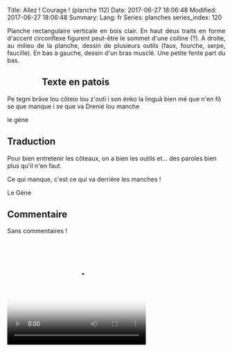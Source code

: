 Title: Allez ! Courage ! (planche 112)
Date: 2017-06-27 18:06:48
Modified: 2017-06-27 18:06:48
Summary: 
Lang: fr
Series: planches
series_index: 120

<p style="text-align:justify;">Planche rectangulaire verticale en bois
clair. En haut deux traits en forme d'accent circonflexe figurent
peut-être le sommet d'une colline (?). À droite, au milieu de la
planche, dessin de plusieurs outils (faux, fourche, serpe,
faucille). En bas à gauche, dessin d'un bras musclé. Une petite fente
part du bas.</p>

<figure class="image-block" style="float: left;">
  <img alt="" src="{static}/images/planche_112-3.png">
  <figcaption style="max-width: 210px"></figcaption>
</figure>

## Texte en patois

Pe tegni brâve lou côteio lou z'outï i son énko la linguâ bien mé que
n'en fô se que manque i se que va Drenié lou manche

le gène

## Traduction

Pour bien entretenir les côteaux, on a bien les outils et… des paroles
bien plus qu'il n'en faut. 

Ce qui manque, c'est ce qui va derrière les manches !

Le Gène

## Commentaire

Sans commentaires !

<video width="320" height="240" controls
  poster="{static}/images/thumbnails/video_112-2.jpg">
  <source src="https://d1njpgd0ygatdn.cloudfront.net/video_112-2.mp4" type="video/mp4">
</video>
